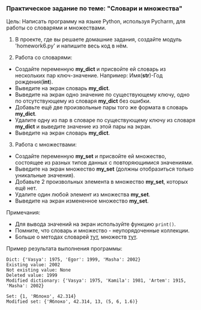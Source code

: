 ### Практическое задание по теме: "Словари и множества"

Цель: Написать программу на языке Python, используя Pycharm, для работы со словарями и множествами.

1. В проекте, где вы решаете домашние задания, создайте модуль 'homework6.py' и напишите весь код в нём.

2. Работа со словарями:
  - Создайте переменную **my_dict** и присвойте ей словарь из нескольких пар ключ-значение.
Например: Имя(**str**)-Год рождения(**int**).
  - Выведите на экран словарь **my_dict**.
  - Выведите на экран одно значение по существующему ключу, одно по отсутствующему из словаря **my_dict** без ошибки.
  - Добавьте ещё две произвольные пары того же формата в словарь **my_dict**.
 - Удалите одну из пар в словаре по существующему ключу из словаря **my_dict** и выведите значение из этой пары на экран.
  - Выведите на экран словарь **my_dict**.

3. Работа с множествами:
  - Создайте переменную **my_set** и присвойте ей множество, состоящее из разных типов данных с повторяющимися значениями.
  - Выведите на экран множество **my_set** (должны отобразиться только уникальные значения).
  - Добавьте 2 произвольных элемента в множество **my_set**, которых ещё нет.
  - Удалите один любой элемент из множества **my_set**.
  - Выведите на экран измененное множество **my_set**.

Примечания:
- Для вывода значений на экран используйте функцию `print()`.
- Помните, что словарь и множество - неупорядоченные коллекции.
- Больше о методах словарей [тут](https://docs.python.org/3/library/stdtypes.html#dict), множеств [тут](https://docs.python.org/3/library/stdtypes.html#set).

Пример результата выполнения программы:
```
Dict: {'Vasya': 1975, 'Egor': 1999, 'Masha': 2002}
Existing value: 2002
Not existing value: None
Deleted value: 1999
Modified dictionary: {'Vasya': 1975, 'Kamila': 1981, 'Artem': 1915, 'Masha': 2002}
```

```
Set: {1, 'Яблоко', 42.314}
Modified set: {'Яблоко', 42.314, 13, (5, 6, 1.6)}
```